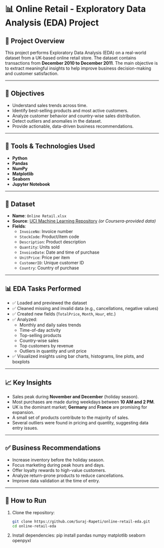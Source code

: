 # 📊 Online Retail - Exploratory Data Analysis (EDA) Project

## 📁 Project Overview

This project performs Exploratory Data Analysis (EDA) on a real-world dataset from a UK-based online retail store. The dataset contains transactions from **December 2010 to December 2011**. The main objective is to extract meaningful insights to help improve business decision-making and customer satisfaction.

---

## 📌 Objectives

- Understand sales trends across time.
- Identify best-selling products and most active customers.
- Analyze customer behavior and country-wise sales distribution.
- Detect outliers and anomalies in the dataset.
- Provide actionable, data-driven business recommendations.

---

## 🧰 Tools & Technologies Used

- **Python**
- **Pandas**
- **NumPy**
- **Matplotlib**
- **Seaborn**
- **Jupyter Notebook**

---

## 📂 Dataset

- **Name**: `Online Retail.xlsx`
- **Source**: [UCI Machine Learning Repository](https://archive.ics.uci.edu/ml/datasets/online+retail) *(or Coursera-provided data)*
- **Fields**:
  - `InvoiceNo`: Invoice number
  - `StockCode`: Product/item code
  - `Description`: Product description
  - `Quantity`: Units sold
  - `InvoiceDate`: Date and time of purchase
  - `UnitPrice`: Price per item
  - `CustomerID`: Unique customer ID
  - `Country`: Country of purchase

---

## 📊 EDA Tasks Performed

- ✅ Loaded and previewed the dataset
- ✅ Cleaned missing and invalid data (e.g., cancellations, negative values)
- ✅ Created new fields (`TotalPrice`, `Month`, `Hour`, etc.)
- ✅ Analyzed:
  - Monthly and daily sales trends
  - Time-of-day activity
  - Top-selling products
  - Country-wise sales
  - Top customers by revenue
  - Outliers in quantity and unit price
- ✅ Visualized insights using bar charts, histograms, line plots, and boxplots

---

## 📈 Key Insights

- Sales peak during **November and December** (holiday season).
- Most purchases are made during weekdays between **10 AM and 2 PM**.
- UK is the dominant market; **Germany** and **France** are promising for expansion.
- A small set of products contribute to the majority of sales.
- Several outliers were found in pricing and quantity, suggesting data entry issues.

---

## ✅ Business Recommendations

- Increase inventory before the holiday season.
- Focus marketing during peak hours and days.
- Offer loyalty rewards to high-value customers.
- Analyze return-prone products to reduce cancellations.
- Improve data validation at the time of entry.

---

## 🧾 How to Run

1. Clone the repository:
   ```bash
   git clone https://github.com/Suraj-Rapeti/online-retail-eda.git
   cd online-retail-eda
2. Install dependencies:
   pip install pandas numpy matplotlib seaborn openpyxl

